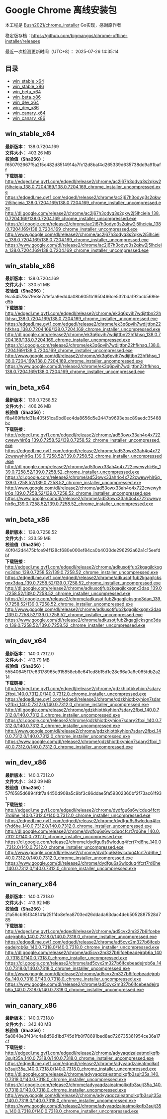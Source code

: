 # Google Chrome 离线安装包
本工程是 [Bush2021/chrome_installer](https://github.com/Bush2021/chrome_installer) Go实现，感谢原作者

稳定版存档：<https://github.com/bigmangos/chrome-offline-installer/releases>

最近一次检测更新时间（UTC+8）：
2025-07-26 14:35:14

## 目录
* [win_stable_x64](https://github.com/bigmangos/chrome-offline-installer?tab=readme-ov-file#win_stable_x64)
* [win_stable_x86](https://github.com/bigmangos/chrome-offline-installer?tab=readme-ov-file#win_stable_x86)
* [win_beta_x64](https://github.com/bigmangos/chrome-offline-installer?tab=readme-ov-file#win_beta_x64)
* [win_beta_x86](https://github.com/bigmangos/chrome-offline-installer?tab=readme-ov-file#win_beta_x86)
* [win_dev_x64](https://github.com/bigmangos/chrome-offline-installer?tab=readme-ov-file#win_dev_x64)
* [win_dev_x86](https://github.com/bigmangos/chrome-offline-installer?tab=readme-ov-file#win_dev_x86)
* [win_canary_x64](https://github.com/bigmangos/chrome-offline-installer?tab=readme-ov-file#win_canary_x64)
* [win_canary_x86](https://github.com/bigmangos/chrome-offline-installer?tab=readme-ov-file#win_canary_x86)

## win_stable_x64
**最新版本**： 138.0.7204.169  
**文件大小**： 403.26 MB  
**校验值（Sha256）**： f650792667f5a2f5c482d8514914a7fc12d8baf4d265339d635738dd9a91baff  
**下载链接**：
http://edgedl.me.gvt1.com/edgedl/release2/chrome/ac2j67h3odyq3s2qkw2j5lhcieia_138.0.7204.169/138.0.7204.169_chrome_installer_uncompressed.exe
https://edgedl.me.gvt1.com/edgedl/release2/chrome/ac2j67h3odyq3s2qkw2j5lhcieia_138.0.7204.169/138.0.7204.169_chrome_installer_uncompressed.exe
http://dl.google.com/release2/chrome/ac2j67h3odyq3s2qkw2j5lhcieia_138.0.7204.169/138.0.7204.169_chrome_installer_uncompressed.exe
https://dl.google.com/release2/chrome/ac2j67h3odyq3s2qkw2j5lhcieia_138.0.7204.169/138.0.7204.169_chrome_installer_uncompressed.exe
http://www.google.com/dl/release2/chrome/ac2j67h3odyq3s2qkw2j5lhcieia_138.0.7204.169/138.0.7204.169_chrome_installer_uncompressed.exe
https://www.google.com/dl/release2/chrome/ac2j67h3odyq3s2qkw2j5lhcieia_138.0.7204.169/138.0.7204.169_chrome_installer_uncompressed.exe
## win_stable_x86
**最新版本**： 138.0.7204.169  
**文件大小**： 330.51 MB  
**校验值（Sha256）**： 9ca54578d79e3e7c1efaa9edd4a08b6051b1950466ce532bda192acb5686ed5b  
**下载链接**：
http://edgedl.me.gvt1.com/edgedl/release2/chrome/ek3q6pvih7wdijttbn22hfkhsq_138.0.7204.169/138.0.7204.169_chrome_installer_uncompressed.exe
https://edgedl.me.gvt1.com/edgedl/release2/chrome/ek3q6pvih7wdijttbn22hfkhsq_138.0.7204.169/138.0.7204.169_chrome_installer_uncompressed.exe
http://dl.google.com/release2/chrome/ek3q6pvih7wdijttbn22hfkhsq_138.0.7204.169/138.0.7204.169_chrome_installer_uncompressed.exe
https://dl.google.com/release2/chrome/ek3q6pvih7wdijttbn22hfkhsq_138.0.7204.169/138.0.7204.169_chrome_installer_uncompressed.exe
http://www.google.com/dl/release2/chrome/ek3q6pvih7wdijttbn22hfkhsq_138.0.7204.169/138.0.7204.169_chrome_installer_uncompressed.exe
https://www.google.com/dl/release2/chrome/ek3q6pvih7wdijttbn22hfkhsq_138.0.7204.169/138.0.7204.169_chrome_installer_uncompressed.exe
## win_beta_x64
**最新版本**： 139.0.7258.52  
**文件大小**： 406.26 MB  
**校验值（Sha256）**： f8a469ffafd31a405f51ca9bd0ec4da8656d5e2447b9693ebac89aedc35468bc  
**下载链接**：
http://edgedl.me.gvt1.com/edgedl/release2/chrome/ad53owx33ah4o4x722cwewyhlr6q_139.0.7258.52/139.0.7258.52_chrome_installer_uncompressed.exe
https://edgedl.me.gvt1.com/edgedl/release2/chrome/ad53owx33ah4o4x722cwewyhlr6q_139.0.7258.52/139.0.7258.52_chrome_installer_uncompressed.exe
http://dl.google.com/release2/chrome/ad53owx33ah4o4x722cwewyhlr6q_139.0.7258.52/139.0.7258.52_chrome_installer_uncompressed.exe
https://dl.google.com/release2/chrome/ad53owx33ah4o4x722cwewyhlr6q_139.0.7258.52/139.0.7258.52_chrome_installer_uncompressed.exe
http://www.google.com/dl/release2/chrome/ad53owx33ah4o4x722cwewyhlr6q_139.0.7258.52/139.0.7258.52_chrome_installer_uncompressed.exe
https://www.google.com/dl/release2/chrome/ad53owx33ah4o4x722cwewyhlr6q_139.0.7258.52/139.0.7258.52_chrome_installer_uncompressed.exe
## win_beta_x86
**最新版本**： 139.0.7258.52  
**文件大小**： 333.59 MB  
**校验值（Sha256）**： 40f042d4475bfce94f128cf680e000ef84ca0b4030de296292a62a1c15eefdbf  
**下载链接**：
http://edgedl.me.gvt1.com/edgedl/release2/chrome/adkusotjfub2kgagjlcksgnx3daq_139.0.7258.52/139.0.7258.52_chrome_installer_uncompressed.exe
https://edgedl.me.gvt1.com/edgedl/release2/chrome/adkusotjfub2kgagjlcksgnx3daq_139.0.7258.52/139.0.7258.52_chrome_installer_uncompressed.exe
http://dl.google.com/release2/chrome/adkusotjfub2kgagjlcksgnx3daq_139.0.7258.52/139.0.7258.52_chrome_installer_uncompressed.exe
https://dl.google.com/release2/chrome/adkusotjfub2kgagjlcksgnx3daq_139.0.7258.52/139.0.7258.52_chrome_installer_uncompressed.exe
http://www.google.com/dl/release2/chrome/adkusotjfub2kgagjlcksgnx3daq_139.0.7258.52/139.0.7258.52_chrome_installer_uncompressed.exe
https://www.google.com/dl/release2/chrome/adkusotjfub2kgagjlcksgnx3daq_139.0.7258.52/139.0.7258.52_chrome_installer_uncompressed.exe
## win_dev_x64
**最新版本**： 140.0.7312.0  
**文件大小**： 413.79 MB  
**校验值（Sha256）**： 55540645f17e63178965c915858eb8c641cd8b15d1e28e66a0a6e065fdb2a214  
**下载链接**：
http://edgedl.me.gvt1.com/edgedl/release2/chrome/gdzkhiotbkyhion7sdary2fbxi_140.0.7312.0/140.0.7312.0_chrome_installer_uncompressed.exe
https://edgedl.me.gvt1.com/edgedl/release2/chrome/gdzkhiotbkyhion7sdary2fbxi_140.0.7312.0/140.0.7312.0_chrome_installer_uncompressed.exe
http://dl.google.com/release2/chrome/gdzkhiotbkyhion7sdary2fbxi_140.0.7312.0/140.0.7312.0_chrome_installer_uncompressed.exe
https://dl.google.com/release2/chrome/gdzkhiotbkyhion7sdary2fbxi_140.0.7312.0/140.0.7312.0_chrome_installer_uncompressed.exe
http://www.google.com/dl/release2/chrome/gdzkhiotbkyhion7sdary2fbxi_140.0.7312.0/140.0.7312.0_chrome_installer_uncompressed.exe
https://www.google.com/dl/release2/chrome/gdzkhiotbkyhion7sdary2fbxi_140.0.7312.0/140.0.7312.0_chrome_installer_uncompressed.exe
## win_dev_x86
**最新版本**： 140.0.7312.0  
**文件大小**： 342.09 MB  
**校验值（Sha256）**： 57f6585d6894fdf7a4450d908a5c9bf3c86ddae5fa59302360bf2f73ac61f931  
**下载链接**：
http://edgedl.me.gvt1.com/edgedl/release2/chrome/dydfgu6s6wlcduq4fcrt7rd6he_140.0.7312.0/140.0.7312.0_chrome_installer_uncompressed.exe
https://edgedl.me.gvt1.com/edgedl/release2/chrome/dydfgu6s6wlcduq4fcrt7rd6he_140.0.7312.0/140.0.7312.0_chrome_installer_uncompressed.exe
http://dl.google.com/release2/chrome/dydfgu6s6wlcduq4fcrt7rd6he_140.0.7312.0/140.0.7312.0_chrome_installer_uncompressed.exe
https://dl.google.com/release2/chrome/dydfgu6s6wlcduq4fcrt7rd6he_140.0.7312.0/140.0.7312.0_chrome_installer_uncompressed.exe
http://www.google.com/dl/release2/chrome/dydfgu6s6wlcduq4fcrt7rd6he_140.0.7312.0/140.0.7312.0_chrome_installer_uncompressed.exe
https://www.google.com/dl/release2/chrome/dydfgu6s6wlcduq4fcrt7rd6he_140.0.7312.0/140.0.7312.0_chrome_installer_uncompressed.exe
## win_canary_x64
**最新版本**： 140.0.7318.0  
**文件大小**： 413.92 MB  
**校验值（Sha256）**： 21a56cb95f348141a251f4b8efea8703ed26ddada63dac4deb5052887528d785  
**下载链接**：
http://edgedl.me.gvt1.com/edgedl/release2/chrome/ad5cvx2m327b6ifcebeadejrqb6a_140.0.7318.0/140.0.7318.0_chrome_installer_uncompressed.exe
https://edgedl.me.gvt1.com/edgedl/release2/chrome/ad5cvx2m327b6ifcebeadejrqb6a_140.0.7318.0/140.0.7318.0_chrome_installer_uncompressed.exe
http://dl.google.com/release2/chrome/ad5cvx2m327b6ifcebeadejrqb6a_140.0.7318.0/140.0.7318.0_chrome_installer_uncompressed.exe
https://dl.google.com/release2/chrome/ad5cvx2m327b6ifcebeadejrqb6a_140.0.7318.0/140.0.7318.0_chrome_installer_uncompressed.exe
http://www.google.com/dl/release2/chrome/ad5cvx2m327b6ifcebeadejrqb6a_140.0.7318.0/140.0.7318.0_chrome_installer_uncompressed.exe
https://www.google.com/dl/release2/chrome/ad5cvx2m327b6ifcebeadejrqb6a_140.0.7318.0/140.0.7318.0_chrome_installer_uncompressed.exe
## win_canary_x86
**最新版本**： 140.0.7318.0  
**文件大小**： 342.40 MB  
**校验值（Sha256）**： 5a8848e3f434c4a8d59d1bd745d1fb0f78691bed8ad726735361954ce36a17cf  
**下载链接**：
http://edgedl.me.gvt1.com/edgedl/release2/chrome/adyyaqdzaieatmolkqfb3sujt35a_140.0.7318.0/140.0.7318.0_chrome_installer_uncompressed.exe
https://edgedl.me.gvt1.com/edgedl/release2/chrome/adyyaqdzaieatmolkqfb3sujt35a_140.0.7318.0/140.0.7318.0_chrome_installer_uncompressed.exe
http://dl.google.com/release2/chrome/adyyaqdzaieatmolkqfb3sujt35a_140.0.7318.0/140.0.7318.0_chrome_installer_uncompressed.exe
https://dl.google.com/release2/chrome/adyyaqdzaieatmolkqfb3sujt35a_140.0.7318.0/140.0.7318.0_chrome_installer_uncompressed.exe
http://www.google.com/dl/release2/chrome/adyyaqdzaieatmolkqfb3sujt35a_140.0.7318.0/140.0.7318.0_chrome_installer_uncompressed.exe
https://www.google.com/dl/release2/chrome/adyyaqdzaieatmolkqfb3sujt35a_140.0.7318.0/140.0.7318.0_chrome_installer_uncompressed.exe

